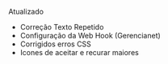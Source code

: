 Atualizado

- Correção Texto Repetido
- Configuração da Web Hook (Gerencianet)
- Corrigidos erros CSS
- Icones de aceitar e recurar maiores

